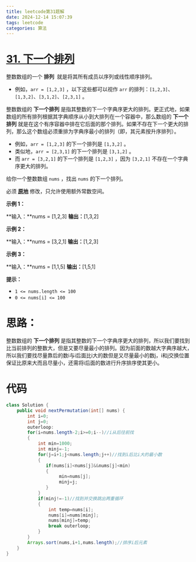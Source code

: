 ```yaml
---
title: leetcode第31题解
date: 2024-12-14 15:07:39
tags: leetcode
categories: 算法
---
```


# [31. 下一个排列](https://leetcode.cn/problems/next-permutation/)

整数数组的一个 **排列**  就是将其所有成员以序列或线性顺序排列。

- 例如，`arr = [1,2,3]` ，以下这些都可以视作 `arr` 的排列：`[1,2,3]`、`[1,3,2]`、`[3,1,2]`、`[2,3,1]` 。

整数数组的 **下一个排列** 是指其整数的下一个字典序更大的排列。更正式地，如果数组的所有排列根据其字典顺序从小到大排列在一个容器中，那么数组的 **下一个排列** 就是在这个有序容器中排在它后面的那个排列。如果不存在下一个更大的排列，那么这个数组必须重排为字典序最小的排列（即，其元素按升序排列）。

- 例如，`arr = [1,2,3]` 的下一个排列是 `[1,3,2]` 。
- 类似地，`arr = [2,3,1]` 的下一个排列是 `[3,1,2]` 。
- 而 `arr = [3,2,1]` 的下一个排列是 `[1,2,3]` ，因为 `[3,2,1]` 不存在一个字典序更大的排列。

给你一个整数数组 `nums` ，找出 `nums` 的下一个排列。

必须 **[原地](https://baike.baidu.com/item/%E5%8E%9F%E5%9C%B0%E7%AE%97%E6%B3%95)** 修改，只允许使用额外常数空间。

**示例 1：**

**输入：**nums = [1,2,3]
**输出：**[1,3,2]

**示例 2：**

**输入：**nums = [3,2,1]
**输出：**[1,2,3]

**示例 3：**

**输入：**nums = [1,1,5]
**输出：**[1,5,1]

**提示：**

- `1 <= nums.length <= 100`
- `0 <= nums[i] <= 100`





# 思路：

整数数组的 **下一个排列** 是指其整数的下一个字典序更大的排列，所以我们要找到比当前排列的整数大，但是又要尽量最小的排列。因为前面的数越大字典序越大，所以我们要找尽量靠后的数i与i后面比i大的数但是又尽量最小的数j，i和j交换位置保证比原来大而且尽量小，还需将i后面的数进行升序排序使其更小。





# 代码

```java
class Solution {
    public void nextPermutation(int[] nums) {
        int i=0;
        int j=0;
        outerloop:
        for(i=nums.length-2;i>=0;i--)//i从后往前找
        {
            int min=1000;
            int minj=-1;
            for(j=i+1;j<nums.length;j++)//找到i后比i大的最小数
            {
               if(nums[i]<nums[j]&&nums[j]<min)
               {
                    min=nums[j];
                    minj=j;
               }
            }
            if(minj!=-1)//找到并交换跳出两重循环
            {
                int temp=nums[i];
                nums[i]=nums[minj];
                nums[minj]=temp;
                break outerloop;
            }
        }
        Arrays.sort(nums,i+1,nums.length);//排序i后元素
    }
}
```
